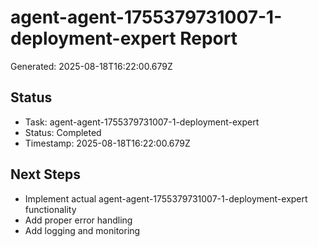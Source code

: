 # agent-agent-1755379731007-1-deployment-expert Report

Generated: 2025-08-18T16:22:00.679Z

## Status
- Task: agent-agent-1755379731007-1-deployment-expert
- Status: Completed
- Timestamp: 2025-08-18T16:22:00.679Z

## Next Steps
- Implement actual agent-agent-1755379731007-1-deployment-expert functionality
- Add proper error handling
- Add logging and monitoring
